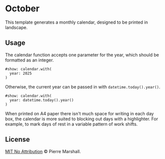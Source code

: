 # October

This template generates a monthly calendar, designed to be printed in landscape.

## Usage

The calendar function accepts one parameter for the year, which should be formatted as an integer.

```typst
#show: calendar.with(
  year: 2025
)
```

Otherwise, the current year can be passed in with `datetime.today().year()`.

```typst
#show: calendar.with(
  year: datetime.today().year()
)
```

When printed on A4 paper there isn't much space for writing in each day box, the calendar is more suited to blocking out days with a highlighter.
For example, to mark days of rest in a variable pattern of work shifts.

## License

[MIT No Attribution](https://github.com/extua/october/blob/main/LICENSE) © Pierre Marshall.

